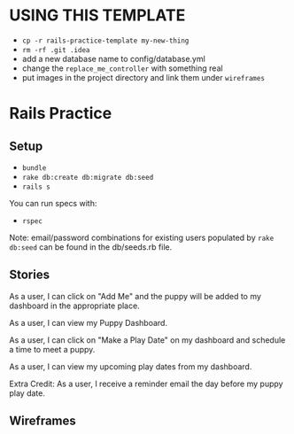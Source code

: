 # USING THIS TEMPLATE

* `cp -r rails-practice-template my-new-thing`
* `rm -rf .git .idea`
* add a new database name to config/database.yml
* change the `replace_me_controller` with something real
* put images in the project directory and link them under `wireframes`

# Rails Practice

## Setup

* `bundle`
* `rake db:create db:migrate db:seed`
* `rails s`

You can run specs with:

* `rspec`

Note: email/password combinations for existing users populated by `rake db:seed` can be found in the db/seeds.rb file.

## Stories
As a user, I can click on "Add Me" and the puppy will be added to my dashboard
in the appropriate place.

As a user, I can view my Puppy Dashboard.

As a user, I can click on "Make a Play Date" on my dashboard and schedule a time
to meet a puppy.

As a user, I can view my upcoming play dates from my dashboard.

Extra Credit:
As a user, I receive a reminder email the day before my puppy play date.


## Wireframes


